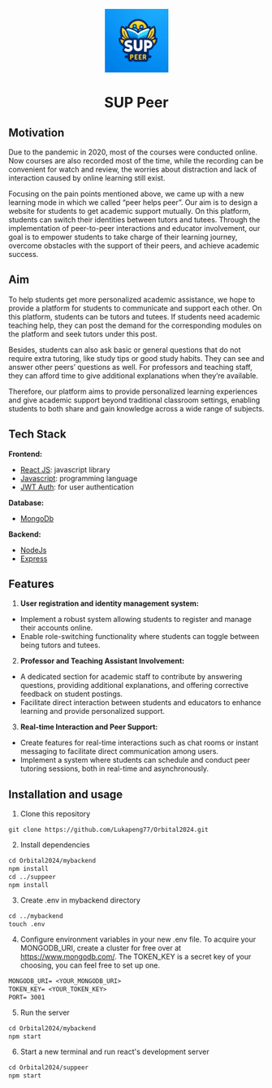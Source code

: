 <p align="center">
    <img alt="SUP Peer" src="./suppeer/src/Components/suppeer_logo.webp" width="125" />
</p>
<h1 align="center">SUP Peer</h1>

## Motivation
Due to the pandemic in 2020, most of the courses were conducted online. Now courses are also recorded most of the time, while the recording can be convenient for watch and review, the worries about distraction and lack of interaction caused by online learning still exist. 

Focusing on the pain points mentioned above, we came up with a new learning mode in which we called “peer helps peer”. Our aim is to design a website for students to get academic support mutually. On this platform, students can switch their identities between tutors and tutees. Through the implementation of peer-to-peer interactions and educator involvement, our goal is to empower students to take charge of their learning journey, overcome obstacles with the support of their peers, and achieve academic success. 

## Aim
To help students get more personalized academic assistance, we hope to provide a platform for students to communicate and support each other. On this platform, students can be tutors and tutees. If students need academic teaching help, they can post the demand for the corresponding modules on the platform and seek tutors under this post. 

Besides, students can also ask basic or general questions that do not require extra tutoring, like study tips or good study habits. They can see and answer other peers’ questions as well. For professors and teaching staff, they can afford time to give additional explanations when they’re available.

Therefore, our platform aims to provide personalized learning experiences and give academic support beyond traditional classroom settings, enabling students to both share and gain knowledge across a wide range of subjects. 

## Tech Stack
**Frontend:**
- [React JS](https://react.dev/): javascript library
- [Javascript](): programming language
- [JWT Auth](https://jwt.io/): for user authentication

**Database:**
- [MongoDb](https://www.mongodb.com/)

**Backend:**
- [NodeJs](https://nodejs.org/en/)
- [Express](https://expressjs.com/)


## Features
1)	**User registration and identity management system:**
- Implement a robust system allowing students to register and manage their accounts online.
- Enable role-switching functionality where students can toggle between being tutors and tutees.

2)	**Professor and Teaching Assistant Involvement:**
- A dedicated section for academic staff to contribute by answering questions, providing additional explanations, and offering corrective feedback on student postings.
- Facilitate direct interaction between students and educators to enhance learning and provide personalized support. 

3)	**Real-time Interaction and Peer Support:** 
- Create features for real-time interactions such as chat rooms or instant messaging to facilitate direct communication among users.
- Implement a system where students can schedule and conduct peer tutoring sessions, both in real-time and asynchronously.


## Installation and usage
1) Clone this repository  
```
git clone https://github.com/Lukapeng77/Orbital2024.git
```
2) Install dependencies  
```
cd Orbital2024/mybackend
npm install
cd ../suppeer
npm install
```
3) Create .env in mybackend directory
```
cd ../mybackend
touch .env
```
4) Configure environment variables in your new .env file. To acquire your MONGODB_URI, create a cluster for free over at https://www.mongodb.com/. The TOKEN_KEY is a secret key of your choosing, you can feel free to set up one.
```
MONGODB_URI= <YOUR_MONGODB_URI> 
TOKEN_KEY= <YOUR_TOKEN_KEY>
PORT= 3001 
```
5) Run the server
```
cd Orbital2024/mybackend
npm start
```
6) Start a new terminal and run react's development server
```
cd Orbital2024/suppeer
npm start
```


